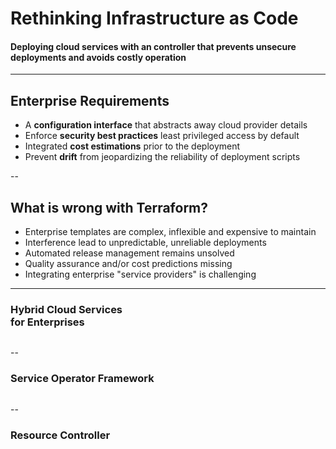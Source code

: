 # Rethinking Infrastructure as Code

#### Deploying cloud services with an controller that prevents unsecure deployments and avoids costly operation

<!-- .slide: data-transition="slide" data-background="#C15937" data-background-transition="zoom" -->

---

## Enterprise Requirements

* A **configuration interface** that abstracts away cloud provider details
* Enforce **security best practices** least privileged access by default
* Integrated **cost estimations** prior to the deployment
* Prevent **drift** from jeopardizing the reliability of deployment scripts 

<!-- .slide: data-transition="slide" data-background="#997929" data-background-transition="zoom" -->

--

## What is wrong with Terraform?

* Enterprise templates are complex, inflexible and expensive to maintain
* Interference lead to unpredictable, unreliable deployments  
* Automated release management remains unsolved
* Quality assurance and/or cost predictions missing
* Integrating enterprise "service providers" is challenging

<!-- .slide: data-transition="slide" data-background="#997929" data-background-transition="zoom" -->

---

### Hybrid Cloud Services <br> for Enterprises

<img data-src="content/pictures/framework.svg">

<!-- .slide: data-transition="slide" data-background="#F6F6F6" data-background-transition="zoom" -->

--

### Service Operator Framework

<img data-src="content/pictures/platform.svg">

<!-- .slide: data-transition="slide" data-background="#5D1D2E" data-background-transition="zoom" -->

--

### Resource Controller

<img data-src="content/pictures/controller.svg">

<!-- .slide: data-transition="slide" data-background="#5D1D2E" data-background-transition="zoom" -->
